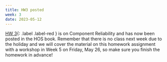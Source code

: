 ```yaml
---
title: HW3 posted
week: 3
date: 2023-05-12
---
```


<!-- <a href="" target="_blank">link</a> -->
<!-- <a href="https://tudelft-citg.github.io/HOS-prob-design/unlisted/assignment.html" target="_blank">Start HW 1</a> -->

<a href="https://tudelft-citg.github.io/HOS-prob-design/homework/HW_03_assignment.html" target="_blank">HW 3</a>{: .label .label-red } is on Component Reliability and has now been posted in the HOS book. Remember that there is no class next week due to the holiday and we will cover the material on this homework assignment with a workshop in Week 5 on Friday, May 26, so make sure you finish the homework in advance!